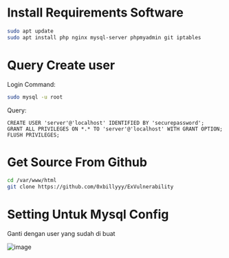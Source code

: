 # Install Requirements Software
```bash
sudo apt update
sudo apt install php nginx mysql-server phpmyadmin git iptables
```

# Query Create user

Login Command:

```bash
sudo mysql -u root
```

Query:

```mysql
CREATE USER 'server'@'localhost' IDENTIFIED BY 'securepassword';
GRANT ALL PRIVILEGES ON *.* TO 'server'@'localhost' WITH GRANT OPTION;
FLUSH PRIVILEGES;
```

# Get Source From Github

```bash
cd /var/www/html
git clone https://github.com/0xbillyyy/ExVulnerability
```

# Setting Untuk Mysql Config

Ganti dengan user yang sudah di buat

![image](https://github.com/user-attachments/assets/9c9e4730-8a41-40f4-8ff4-3946eeb3794f)


